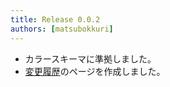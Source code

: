```yaml
---
title: Release 0.0.2
authors: [matsubokkuri]
---
```


<!-- truncate -->

- カラースキーマに準拠しました。
- [変更履歴](/blog)のページを作成しました。

